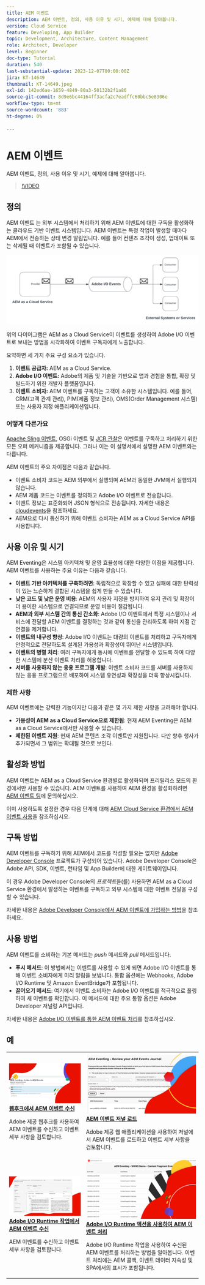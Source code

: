 ```yaml
---
title: AEM 이벤트
description: AEM 이벤트, 정의, 사용 이유 및 시기, 예제에 대해 알아봅니다.
version: Cloud Service
feature: Developing, App Builder
topic: Development, Architecture, Content Management
role: Architect, Developer
level: Beginner
doc-type: Tutorial
duration: 540
last-substantial-update: 2023-12-07T00:00:00Z
jira: KT-14649
thumbnail: KT-14649.jpeg
exl-id: 142ed6ae-1659-4849-80a3-50132b2f1a86
source-git-commit: 8d9e6bc44164ff3acfa2c7eadffc60bbc5e8306e
workflow-type: tm+mt
source-wordcount: '883'
ht-degree: 0%

---
```


# AEM 이벤트

AEM 이벤트, 정의, 사용 이유 및 시기, 예제에 대해 알아봅니다.

>[!VIDEO](https://video.tv.adobe.com/v/3426686?quality=12&learn=on)

## 정의

AEM 이벤트 는 외부 시스템에서 처리하기 위해 AEM 이벤트에 대한 구독을 활성화하는 클라우드 기반 이벤트 시스템입니다. AEM 이벤트는 특정 작업이 발생할 때마다 AEM에서 전송하는 상태 변경 알림입니다. 예를 들어 컨텐츠 조각이 생성, 업데이트 또는 삭제될 때 이벤트가 포함될 수 있습니다.

![AEM 이벤트](./assets/aem-eventing.png)

위의 다이어그램은 AEM as a Cloud Service이 이벤트를 생성하여 Adobe I/O 이벤트로 보내는 방법을 시각화하여 이벤트 구독자에게 노출합니다.

요약하면 세 가지 주요 구성 요소가 있습니다.

1. **이벤트 공급자:** AEM as a Cloud Service.
1. **Adobe I/O 이벤트:** Adobe의 제품 및 기술을 기반으로 앱과 경험을 통합, 확장 및 빌드하기 위한 개발자 플랫폼입니다.
1. **이벤트 소비자:** AEM 이벤트를 구독하는 고객이 소유한 시스템입니다. 예를 들어, CRM(고객 관계 관리), PIM(제품 정보 관리), OMS(Order Management 시스템) 또는 사용자 지정 애플리케이션입니다.

### 어떻게 다른가요

[Apache Sling 이벤트](https://sling.apache.org/documentation/bundles/apache-sling-eventing-and-job-handling.html), OSGi 이벤트 및 [JCR 관찰](https://jackrabbit.apache.org/oak/docs/features/observation.html)은 이벤트를 구독하고 처리하기 위한 모든 오퍼 메커니즘을 제공합니다. 그러나 이는 이 설명서에서 설명한 AEM 이벤트와는 다릅니다.

AEM 이벤트의 주요 차이점은 다음과 같습니다.

- 이벤트 소비자 코드는 AEM 외부에서 실행되며 AEM과 동일한 JVM에서 실행되지 않습니다.
- AEM 제품 코드는 이벤트를 정의하고 Adobe I/O 이벤트로 전송합니다.
- 이벤트 정보는 표준화되어 JSON 형식으로 전송됩니다. 자세한 내용은 [cloudevents](https://cloudevents.io/)을 참조하세요.
- AEM으로 다시 통신하기 위해 이벤트 소비자는 AEM as a Cloud Service API를 사용합니다.


## 사용 이유 및 시기

AEM Eventing은 시스템 아키텍처 및 운영 효율성에 대한 다양한 이점을 제공합니다. AEM 이벤트를 사용하는 주요 이유는 다음과 같습니다.

- **이벤트 기반 아키텍처를 구축하려면**: 독립적으로 확장할 수 있고 실패에 대한 탄력성이 있는 느슨하게 결합된 시스템을 쉽게 만들 수 있습니다.
- **낮은 코드 및 낮은 운영 비용**: AEM의 사용자 지정을 방지하여 유지 관리 및 확장이 더 용이한 시스템으로 연결되므로 운영 비용이 절감됩니다.
- **AEM과 외부 시스템 간의 통신 간소화**: Adobe I/O 이벤트에서 특정 시스템이나 서비스에 전달할 AEM 이벤트를 결정하는 것과 같이 통신을 관리하도록 하여 지점 간 연결을 제거합니다.
- **이벤트의 내구성 향상**: Adobe I/O 이벤트는 대량의 이벤트를 처리하고 구독자에게 안정적으로 전달하도록 설계된 가용성과 확장성이 뛰어난 시스템입니다.
- **이벤트의 병렬 처리**: 여러 구독자에게 동시에 이벤트를 전달할 수 있도록 하여 다양한 시스템에 분산 이벤트 처리를 허용합니다.
- **서버를 사용하지 않는 응용 프로그램 개발**: 이벤트 소비자 코드를 서버를 사용하지 않는 응용 프로그램으로 배포하여 시스템 유연성과 확장성을 더욱 향상시킵니다.

### 제한 사항

AEM 이벤트에는 강력한 기능이지만 다음과 같은 몇 가지 제한 사항을 고려해야 합니다.

- **가용성이 AEM as a Cloud Service으로 제한됨**: 현재 AEM Eventing은 AEM as a Cloud Service에서만 사용할 수 있습니다.
- **제한된 이벤트 지원**: 현재 AEM 콘텐츠 조각 이벤트만 지원됩니다. 다만 향후 행사가 추가되면서 그 범위는 확대될 것으로 보인다.

## 활성화 방법

AEM 이벤트는 AEM as a Cloud Service 환경별로 활성화되며 프리릴리스 모드의 환경에서만 사용할 수 있습니다. AEM 이벤트를 사용하여 AEM 환경을 활성화하려면 <a href="mailto:grp-aem-events@adobe.com">AEM 이벤트 팀</a>에 문의하십시오.

이미 사용하도록 설정한 경우 다음 단계에 대해 [AEM Cloud Service 환경에서 AEM 이벤트 사용](https://developer.adobe.com/experience-cloud/experience-manager-apis/guides/events/#enable-aem-events-on-your-aem-cloud-service-environment)을 참조하십시오.

## 구독 방법

AEM 이벤트를 구독하기 위해 AEM에서 코드를 작성할 필요는 없지만 [Adobe Developer Console](https://developer.adobe.com/) 프로젝트가 구성되어 있습니다. Adobe Developer Console은 Adobe API, SDK, 이벤트, 런타임 및 App Builder에 대한 게이트웨이입니다.

이 경우 Adobe Developer Console의 _프로젝트_&#x200B;을(를) 사용하면 AEM as a Cloud Service 환경에서 발생하는 이벤트를 구독하고 외부 시스템에 대한 이벤트 전달을 구성할 수 있습니다.

자세한 내용은 [Adobe Developer Console에서 AEM 이벤트에 가입하는 방법](https://developer.adobe.com/experience-cloud/experience-manager-apis/guides/events/#how-to-subscribe-to-aem-events-in-the-adobe-developer-console)을 참조하세요.

## 사용 방법

AEM 이벤트를 소비하는 기본 메서드는 _push_ 메서드와 _pull_ 메서드입니다.

- **푸시 메서드**: 이 방법에서는 이벤트를 사용할 수 있게 되면 Adobe I/O 이벤트를 통해 이벤트 소비자에게 미리 알림을 보냅니다. 통합 옵션에는 Webhooks, Adobe I/O Runtime 및 Amazon EventBridge가 포함됩니다.
- **끌어오기 메서드**: 여기에서 이벤트 소비자는 Adobe I/O 이벤트를 적극적으로 폴링하여 새 이벤트를 확인합니다. 이 메서드에 대한 주요 통합 옵션은 Adobe Developer 저널링 API입니다.

자세한 내용은 [Adobe I/O 이벤트를 통한 AEM 이벤트 처리](https://developer.adobe.com/experience-cloud/experience-manager-apis/guides/events/#aem-events-processing-via-adobe-io)를 참조하십시오.

## 예

<table>
  <tr>
    <td>
        <a  href="./examples/webhook.md"><img alt="웹후크에서 AEM 이벤트 수신" src="./assets/examples/webhook/webhook-example.png"/></a>
        <div><strong><a href="./examples/webhook.md">웹후크에서 AEM 이벤트 수신</a></strong></div>
        <p>
          Adobe 제공 웹후크를 사용하여 AEM 이벤트를 수신하고 이벤트 세부 사항을 검토합니다.
        </p>
      </td>
      <td>
        <a  href="./examples/journaling.md"><img alt="AEM 이벤트 저널 로드" src="./assets/examples/journaling/eventing-journal.png"/></a>
        <div><strong><a href="./examples/journaling.md">AEM 이벤트 저널 로드</a></strong></div>
        <p>
          Adobe 제공 웹 애플리케이션을 사용하여 저널에서 AEM 이벤트를 로드하고 이벤트 세부 사항을 검토합니다.
        </p>
      </td>
    </tr>
  <tr>
    <td>
        <a  href="./examples/runtime-action.md"><img alt="Adobe I/O Runtime 작업에 대한 AEM 이벤트 수신" src="./assets/examples/runtime-action/eventing-runtime.png"/></a>
        <div><strong><a href="./examples/runtime-action.md">Adobe I/O Runtime 작업에서 AEM 이벤트 수신</a></strong></div>
        <p>
          AEM 이벤트를 수신하고 이벤트 세부 사항을 검토합니다.
        </p>
      </td>
      <td>
        <a  href="./examples/event-processing-using-runtime-action.md"><img alt="Adobe I/O Runtime 작업을 사용하여 AEM 이벤트 처리" src="./assets/examples/event-processing-using-runtime-action/event-processing.png"/></a>
        <div><strong><a href="./examples/event-processing-using-runtime-action.md">Adobe I/O Runtime 액션을 사용하여 AEM 이벤트 처리</a></strong></div>
        <p>
          Adobe I/O Runtime 작업을 사용하여 수신된 AEM 이벤트를 처리하는 방법을 알아봅니다. 이벤트 처리에는 AEM 콜백, 이벤트 데이터 지속성 및 SPA에서의 표시가 포함됩니다.
        </p>
      </td>
  </tr>    
</table>
